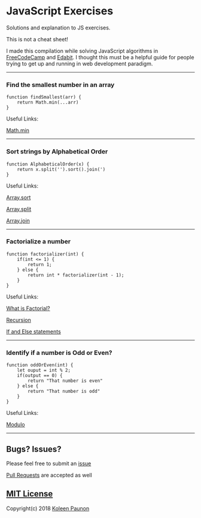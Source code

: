 JavaScript Exercises
======
Solutions and explanation to JS exercises.

This is not a cheat sheet!

I made this compilation while solving JavaScript algorithms in [FreeCodeCamp](https://www.freecodecamp.org) and [Edabit](https://edabit.com/). I thought this must be a helpful guide for people trying to get up and running in web development paradigm.

------



### Find the smallest number in an array

```
function findSmallest(arr) {
    return Math.min(...arr)
}
```
Useful Links:


[Math.min](https://developer.mozilla.org/en-US/docs/Web/JavaScript/Reference/Global_Objects/Math/min)

---
### Sort strings by Alphabetical Order
```
function AlphabeticalOrder(x) {
    return x.split('').sort().join(')
}
```
Useful Links:


[Array.sort](https://developer.mozilla.org/en-US/docs/Web/JavaScript/Reference/Global_Objects/Array/sort)


[Array.split](https://developer.mozilla.org/en-US/docs/Web/JavaScript/Reference/Global_Objects/String/split)

[Array.join](https://developer.mozilla.org/en-US/docs/Web/JavaScript/Reference/Global_Objects/Array/join)

---

### Factorialize a number
```
function factorializer(int) {
    if(int <= 1) {
        return 1;
    } else {
        return int * factorializer(int - 1);
    }
}
```
Useful Links:


[What is Factorial?](https://en.wikipedia.org/wiki/Factorial)


[Recursion](https://www.youtube.com/watch?v=k7-N8R0-KY4)

[If and Else statements](https://developer.mozilla.org/en-US/docs/Web/JavaScript/Reference/Statements/if...else)

---

### Identify if a number is Odd or Even?
```
function oddOrEven(int) {
    let ouput = int % 2;
    if(output == 0) {
        return "That number is even"
    } else {
        return "That number is odd"
    }
}
```
Useful Links:


[Modulo](https://developer.mozilla.org/en-US/docs/Web/JavaScript/Reference/Operators/Arithmetic_Operators#Remainder_())

---


## Bugs? Issues?

Please feel free to submit an [issue](https://github.com/KBPsystem777/JSexercises/issues/new)

[Pull Requests](https://github.com/KBPsystem777/JSexercises/pulls) are accepted as well

## [MIT License](https://github.com/KBPsystem777/JSexercises/blob/master/LICENSE.md)


Copyright(c) 2018 [Koleen Paunon](https://koleenbp.now.sh)